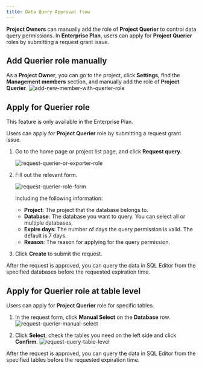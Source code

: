 ```yaml
---
title: Data Query Approval flow
---
```


**Project Owners** can manually add the role of **Project Querier** to control data query permissions. In **Enterprise Plan**, users can apply for **Project Querier** roles by submitting a request grant issue.

## Add Querier role manually

As a **Project Owner**, you can go to the project, click **Settings**, find the **Management members** section, and manually add the role of **Project Querier**.
![add-new-member-with-querier-role](/content/docs/security/data-query-and-export/add-new-member-with-querier-role.webp)

## Apply for Querier role

<HintBlock type="info">

This feature is only available in the Enterprise Plan.

</HintBlock>

Users can apply for **Project Querier** role by submitting a request grant issue.

1. Go to the home page or project list page, and click **Request query**.

   ![request-querier-or-exporter-role](/content/docs/security/data-query-and-export/request-querier-or-exporter-role.webp)

2. Fill out the relevant form.

   ![request-querier-role-form](/content/docs/security/data-query-and-export/request-querier-role-form.webp)

   Including the following information:

   - **Project**: The project that the database belongs to.
   - **Database**: The database you want to query. You can select all or multiple databases.
   - **Expire days**: The number of days the query permission is valid. The default is 7 days.
   - **Reason**: The reason for applying for the query permission.

3. Click **Create** to submit the request.

After the request is approved, you can query the data in SQL Editor from the specified databases before the requested expiration time.

## Apply for Querier role at table level
Users can apply for **Project Querier** role for specific tables.

1. In the request form, click **Manual Select** on the **Database** row.
   ![request-querier-manual-select](/content/docs/security/data-query-and-export/request-querier-manual-select.webp)

2. Click **Select**, check the tables you need on the left side and click **Confirm**.
   ![request-query-table-level](/content/docs/security/data-query-and-export/request-query-table-level.webp)

After the request is approved, you can query the data in SQL Editor from the specified tables before the requested expiration time.
